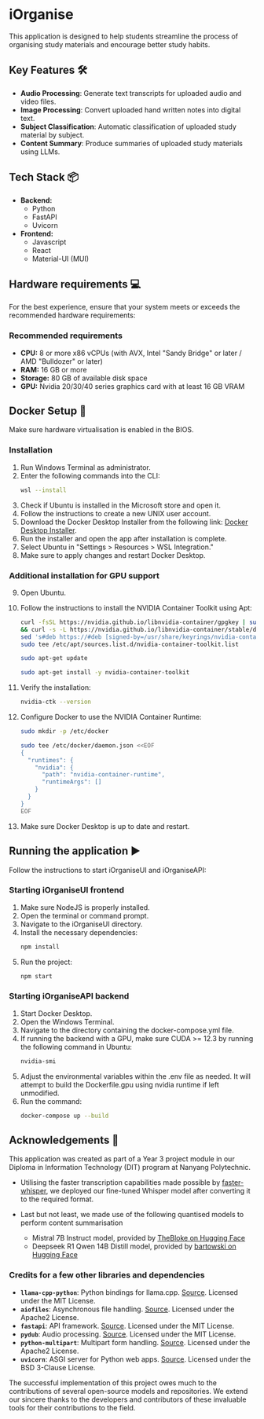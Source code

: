 # iOrganise
This application is designed to help students streamline the process of organising study materials and encourage better study habits.

## Key Features 🛠️
- **Audio Processing**: Generate text transcripts for uploaded audio and video files.
- **Image Processing**: Convert uploaded hand written notes into digital text.
- **Subject Classification**: Automatic classification of uploaded study material by subject.
- **Content Summary**: Produce summaries of uploaded study materials using LLMs.

## Tech Stack 📦
- **Backend:**
  - Python
  - FastAPI
  - Uvicorn
- **Frontend:**
  - Javascript
  - React
  - Material-UI (MUI)

## Hardware requirements 💻
For the best experience, ensure that your system meets or exceeds the recommended hardware requirements:
### Recommended requirements
- **CPU:** 8 or more x86 vCPUs (with AVX, Intel "Sandy Bridge" or later / AMD "Bulldozer" or later)
- **RAM:** 16 GB or more
- **Storage:** 80 GB of available disk space
- **GPU:** Nvidia 20/30/40 series graphics card with at least 16 GB VRAM

## Docker Setup 🐋
Make sure hardware virtualisation is enabled in the BIOS.
### Installation
1. Run Windows Terminal as administrator.
2. Enter the following commands into the CLI:
    ```bash
    wsl --install
    ```
3. Check if Ubuntu is installed in the Microsoft store and open it.
4. Follow the instructions to create a new UNIX user account.
5. Download the Docker Desktop Installer from the following link: [Docker Desktop Installer](https://docs.docker.com/desktop/install/windows-install/).
6. Run the installer and open the app after installation is complete.
7. Select Ubuntu in "Settings > Resources > WSL Integration."
8. Make sure to apply changes and restart Docker Desktop.
### Additional installation for GPU support
9. Open Ubuntu.
10. Follow the instructions to install the NVIDIA Container Toolkit using Apt:
    ```bash
    curl -fsSL https://nvidia.github.io/libnvidia-container/gpgkey | sudo gpg --dearmor -o /usr/share/keyrings/nvidia-container-toolkit-keyring.gpg \
    && curl -s -L https://nvidia.github.io/libnvidia-container/stable/deb/nvidia-container-toolkit.list | \
    sed 's#deb https://#deb [signed-by=/usr/share/keyrings/nvidia-container-toolkit-keyring.gpg] https://#g' | \
    sudo tee /etc/apt/sources.list.d/nvidia-container-toolkit.list
    ```

    ```bash
    sudo apt-get update
    ```

    ```bash
    sudo apt-get install -y nvidia-container-toolkit
    ```
11. Verify the installation:
    ```bash
    nvidia-ctk --version
    ```
12. Configure Docker to use the NVIDIA Container Runtime:
    ```bash
    sudo mkdir -p /etc/docker
    ```

    ```bash
    sudo tee /etc/docker/daemon.json <<EOF
    {
      "runtimes": {
        "nvidia": {
          "path": "nvidia-container-runtime",
          "runtimeArgs": []
        }
      }
    }
    EOF
    ```
13. Make sure Docker Desktop is up to date and restart.

## Running the application ▶️
Follow the instructions to start iOrganiseUI and iOrganiseAPI:
### Starting iOrganiseUI frontend
1. Make sure NodeJS is properly installed.
2. Open the terminal or command prompt.
3. Navigate to the iOrganiseUI directory.
4. Install the necessary dependencies:
    ```bash
    npm install
    ```
5. Run the project:
    ```bash
    npm start
    ```
### Starting iOrganiseAPI backend
1. Start Docker Desktop.
2. Open the Windows Terminal.
3. Navigate to the directory containing the docker-compose.yml file.
4. If running the backend with a GPU, make sure CUDA >= 12.3 by running the following command in Ubuntu:
    ```bash
    nvidia-smi
    ```
5. Adjust the environmental variables within the .env file as needed. It will attempt to build the Dockerfile.gpu using nvidia runtime if left unmodified.
6. Run the command:
    ```bash
    docker-compose up --build
    ```

## Acknowledgements 🙏
This application was created as part of a Year 3 project module in our Diploma in Information Technology (DIT) program at Nanyang Polytechnic.

- Utilising the faster transcription capabilities made possible by [faster-whisper](https://github.com/SYSTRAN/faster-whisper), we deployed our fine-tuned Whisper model after converting it to the required format.

- Last but not least, we made use of the following quantised models to perform content summarisation
  - Mistral 7B Instruct model, provided by [TheBloke on Hugging Face](https://huggingface.co/TheBloke/Mistral-7B-Instruct-v0.1-GGUF)
  - Deepseek R1 Qwen 14B Distill model, provided by [bartowski on Hugging Face](https://huggingface.co/bartowski/DeepSeek-R1-Distill-Qwen-14B-GGUF)

### Credits for a few other libraries and dependencies
- **`llama-cpp-python`**: Python bindings for llama.cpp. [Source](https://github.com/abetlen/llama-cpp-python). Licensed under the MIT License.
- **`aiofiles`**: Asynchronous file handling. [Source](https://github.com/Tinche/aiofiles). Licensed under the Apache2 License.
- **`fastapi`**: API framework. [Source](https://github.com/tiangolo/fastapi). Licensed under the MIT License.
- **`pydub`**: Audio processing. [Source](https://github.com/jiaaro/pydub). Licensed under the MIT License.
- **`python-multipart`**: Multipart form handling. [Source](https://github.com/Kludex/python-multipart). Licensed under the Apache2 License.
- **`uvicorn`**: ASGI server for Python web apps. [Source](https://github.com/encode/uvicorn). Licensed under the BSD 3-Clause License.

The successful implementation of this project owes much to the contributions of several open-source models and repositories.
We extend our sincere thanks to the developers and contributors of these invaluable tools for their contributions to the field.
